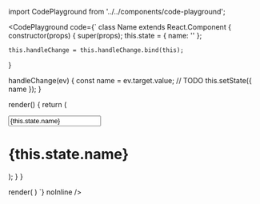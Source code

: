 import CodePlayground from '../../components/code-playground';

<CodePlayground code={`
class Name extends React.Component {
  constructor(props) {
    super(props);
    this.state = {
      name: ''
    };

    this.handleChange = this.handleChange.bind(this);
  }

  handleChange(ev) {
    const name = ev.target.value;
    // TODO
    this.setState({
      name
    });
  }

  render() {
    return (
      <div>
        <input
          type="text"
          placeholder="Name"
          value={this.state.name}
          onChange={this.handleChange}
        />
        <h1>{this.state.name}</h1>
      </div>
    );
  }
}

render(
  <Name />
)
`} noInline />
